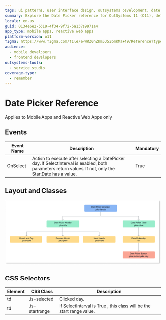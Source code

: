 ```yaml
---
tags: ui patterns, user interface design, outsystems development, date input, form elements
summary: Explore the Date Picker reference for OutSystems 11 (O11), detailing events, layout, and CSS selectors for mobile and reactive web apps.
locale: en-us
guid: 0134e6e2-5319-4f34-9f72-5a137e9971a4
app_type: mobile apps, reactive web apps
platform-version: o11
figma: https://www.figma.com/file/eFWRZ0nZhm5J5ibmKMak49/Reference?type=design&node-id=612%3A349&mode=design&t=xOFe93sVU3cU3chE-1
audience:
  - mobile developers
  - frontend developers
outsystems-tools:
  - service studio
coverage-type:
  - remember
---
```


# Date Picker Reference

<div class="info" markdown="1">

Applies to Mobile Apps and Reactive Web Apps only

</div>

## Events

| **Event Name** |  **Description** |  **Mandatory**  |
| ---|---|--- |  
| OnSelect | Action to execute after selecting a DatePicker day. If SelectInterval is enabled, both parameters return values. If not, only the StartDate has a value.  |  True  |
  
## Layout and Classes

![Diagram illustrating the layout and CSS classes of the Date Picker UI Pattern](images/datepicker-layout-classes-diag.png "Date Picker Layout and Classes Diagram")

## CSS Selectors

| **Element** |  **CSS Class** |  **Description**  |
|---|---|---  
| td | .is-selected  | Clicked day. | 
| td | .is-startrange  | If SelectInterval is True , this class will be the start range value.  |

